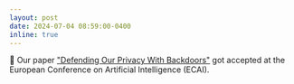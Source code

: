 ```yaml
---
layout: post
date: 2024-07-04 08:59:00-0400
inline: true
---
```


:tada: Our paper ["Defending Our Privacy With Backdoors"](https://arxiv.org/abs/2310.08320) got accepted at the European Conference on Artificial Intelligence (ECAI).
